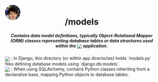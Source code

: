 <img align="center" style='position: fixed' width=50 src="https://github.com/NavajasThomaz/RepositoryModel/blob/main/static/images/3x4Redonda.png?raw=true" />

<div align="center">
<h1>/models</h1>
</div>

##### <div align="center">Contains data model definitions, typically Object-Relational Mapper (ORM) classes representing database tables or data structures used within the <img src="https://img.shields.io/badge/python-3670A0?style=for-the-badge&logo=python&logoColor=ffdd54" target="_blank" width="70" align='center'> application.</div>

<div style=display:inline-block>
<img align="center" height=50 src="https://automationpanda.com/wp-content/uploads/2017/09/django-logo-negative.png" />
: In Django, this directory (or within app directories) holds `models.py` files defining database models using `django.db.models`.
</div>
<div>
<img align="center" height=50 src="https://www.sqlalchemy.org/img/sqla_logo.png" />
: When using SQLAlchemy, contains Python classes inheriting from a declarative base, mapping Python objects to database tables.
</div>